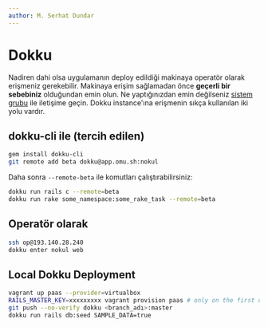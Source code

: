 ```yaml
---
author: M. Serhat Dundar
---
```


Dokku
=====

Nadiren dahi olsa uygulamanın deploy edildiği makinaya operatör olarak erişmeniz gerekebilir. Makinaya erişim sağlamadan
önce **geçerli bir sebebiniz** olduğundan emin olun. Ne yaptığınızdan emin değilseniz [sistem
grubu](https://github.com/orgs/omu/teams/ops) ile iletişime geçin. Dokku instance'ına erişmenin sıkça kullanılan iki
yolu vardır.

dokku-cli ile (tercih edilen)
-----------------------------

```bash
gem install dokku-cli
git remote add beta dokku@app.omu.sh:nokul
```

Daha sonra `--remote-beta` ile komutları çalıştırabilirsiniz:

```bash
dokku run rails c --remote=beta
dokku run rake some_namespace:some_rake_task --remote=beta
```

Operatör olarak
---------------

```bash
ssh op@193.140.28.240
dokku enter nokul web
```

Local Dokku Deployment
----------------------

```bash
vagrant up paas --provider=virtualbox
RAILS_MASTER_KEY=xxxxxxxxx vagrant provision paas # only on the first deploy
git push --no-verify dokku <branch_adı>:master
dokku run rails db:seed SAMPLE_DATA=true
```
